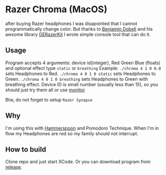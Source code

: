 # Razer Chroma (MacOS)

after buying Razer headphones I was disapointed that I cannot programmatically change color.
But thanks to [Benjamin Dobell](https://github.com/Benjamin-Dobell) and his awsome library [GERazerKit](https://github.com/Benjamin-Dobell/GERazerKit)
I wrote simple console tool that can do it.

## Usage

Program accepts 4 arguments: device id(integer), Red Green Blue (floats) and optional effect type `static` or `breathing`
Example: `./chroma 4 1 0 0.0` sets Headphones to Red. `./chroma 4 0 1 0 static` sets Headphones to Green. `./chroma 4 0 1 0 breathing` sets Headphones to Green with breathing effect.
Device ID is small number (usually less than 15), so you should just try them all or use [monitor](https://github.com/Benjamin-Dobell/GERazerKit/tree/master/Tools)

Btw, do not forget to setup `Razer Synapse`

## Why

I'm using this with [Hammerspoon](http://www.hammerspoon.org) and Pomodoro Technique. When I'm in flow my Headphones are red so my family should not interrupt.

## How to build

Clone repo and just start XCode. Or you can download program from [release](https://github.com/skrypka/razer-chroma-macos/releases/tag/0.2).
